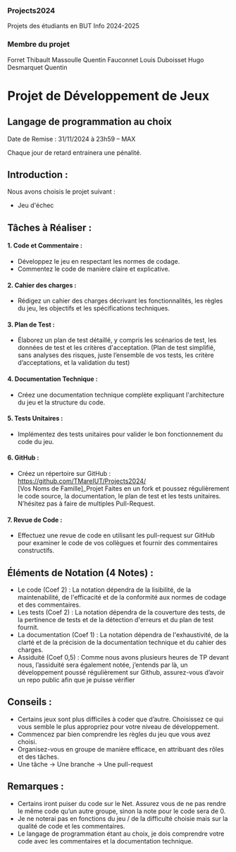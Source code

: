 ### Projects2024
Projets des étudiants en BUT Info 2024-2025

### Membre du projet
Forret Thibault
Massoulle Quentin
Fauconnet Louis
Duboisset Hugo
Desmarquet Quentin

# Projet de Développement de Jeux 
## Langage de programmation au choix
Date de Remise : 31/11/2024 à 23h59 – MAX

Chaque jour de retard entrainera une pénalité.

## Introduction : 

Nous avons choisis le projet suivant :
-	Jeu d'échec

## Tâches à Réaliser :

#### 1.	Code et Commentaire :
-	Développez le jeu en respectant les normes de codage.
-	Commentez le code de manière claire et explicative.
#### 2.	Cahier des charges :
-	Rédigez un cahier des charges décrivant les fonctionnalités, les règles du jeu, les objectifs et les spécifications techniques.
#### 3.	Plan de Test :
-	Élaborez un plan de test détaillé, y compris les scénarios de test, les données de test et les critères d'acceptation. (Plan de test simplifié, sans analyses des risques, juste l’ensemble de vos tests, les critère d’acceptations, et la validation du test)
#### 4.	Documentation Technique :
-	Créez une documentation technique complète expliquant l'architecture du jeu et la structure du code.
#### 5.	Tests Unitaires :
-	Implémentez des tests unitaires pour valider le bon fonctionnement du code du jeu.
#### 6.	GitHub :
-	Créez un répertoire sur GitHub : https://github.com/TMareIUT/Projects2024/  
[Vos Noms de Famille]_Projet
Faites en un fork et poussez régulièrement le code source, la documentation, le plan de test et les tests unitaires. N’hésitez pas à faire de multiples Pull-Request.
#### 7.	Revue de Code :
-	Effectuez une revue de code en utilisant les pull-request sur GitHub pour examiner le code de vos collègues et fournir des commentaires constructifs.


## Éléments de Notation (4 Notes) :

-	Le code (Coef 2) : La notation dépendra de la lisibilité, de la maintenabilité, de l'efficacité et de la conformité aux normes de codage et des commentaires.
-	Les tests (Coef 2) : La notation dépendra de la couverture des tests, de la pertinence de tests et de la détection d'erreurs et du plan de test fournit.
-	La documentation (Coef 1) : La notation dépendra de l'exhaustivité, de la clarté et de la précision de la documentation technique et du cahier des charges.
-	Assiduité (Coef 0,5) : Comme nous avons plusieurs heures de TP devant nous, l’assiduité sera également notée, j’entends par là, un développement poussé régulièrement sur Github, assurez-vous d’avoir un repo public afin que je puisse vérifier 

## Conseils :

-	Certains jeux sont plus difficiles à coder que d’autre. Choisissez ce qui vous semble le plus appropriez pour votre niveau de développement. 
-	Commencez par bien comprendre les règles du jeu que vous avez choisi. 
-	Organisez-vous en groupe de manière efficace, en attribuant des rôles et des tâches.
-	Une tâche -> Une branche -> Une pull-request

## Remarques :

-	Certains iront puiser du code sur le Net. Assurez vous de ne pas rendre le même code qu’un autre groupe, sinon la note pour le code sera de 0.
-	Je ne noterai pas en fonctions du jeu / de la difficulté choisie mais sur la qualité de code et les commentaires.
-	Le langage de programmation étant au choix, je dois comprendre votre code avec les commentaires et la documentation technique.

